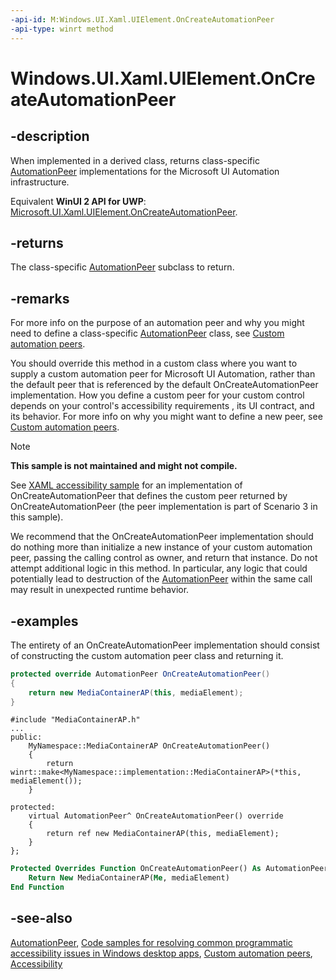 ```yaml
---
-api-id: M:Windows.UI.Xaml.UIElement.OnCreateAutomationPeer
-api-type: winrt method
---
```


<!-- Method syntax
virtual protected Windows.UI.Xaml.Automation.Peers.AutomationPeer OnCreateAutomationPeer()
-->

# Windows.UI.Xaml.UIElement.OnCreateAutomationPeer

## -description
When implemented in a derived class, returns class-specific [AutomationPeer](../windows.ui.xaml.automation.peers/automationpeer.md) implementations for the Microsoft UI Automation infrastructure.

Equivalent **WinUI 2 API for UWP**: [Microsoft.UI.Xaml.UIElement.OnCreateAutomationPeer](/windows/winui/api/microsoft.ui.xaml.uielement.oncreateautomationpeer).

## -returns
The class-specific [AutomationPeer](../windows.ui.xaml.automation.peers/automationpeer.md) subclass to return.

## -remarks
For more info on the purpose of an automation peer and why you might need to define a class-specific [AutomationPeer](../windows.ui.xaml.automation.peers/automationpeer.md) class, see [Custom automation peers](/windows/uwp/accessibility/custom-automation-peers).

You should override this method in a custom class where you want to supply a custom automation peer for Microsoft UI Automation, rather than the default peer that is referenced by the default OnCreateAutomationPeer implementation. How you define a custom peer for your custom control depends on your control's accessibility requirements , its UI contract, and its behavior. For more info on why you might want to define a new peer, see [Custom automation peers](/windows/uwp/accessibility/custom-automation-peers). 

> [!NOTE]
>
> **This sample is not maintained and might not compile.**
>
> See [XAML accessibility sample](https://github.com/microsoftarchive/msdn-code-gallery-microsoft/tree/master/Official%20Windows%20Platform%20Sample/XAML%20accessibility%20sample) for an implementation of OnCreateAutomationPeer that defines the custom peer returned by OnCreateAutomationPeer (the peer implementation is part of Scenario 3 in this sample). 

We recommend that the OnCreateAutomationPeer implementation should do nothing more than initialize a new instance of your custom automation peer, passing the calling control as owner, and return that instance. Do not attempt additional logic in this method. In particular, any logic that could potentially lead to destruction of the [AutomationPeer](../windows.ui.xaml.automation.peers/automationpeer.md) within the same call may result in unexpected runtime behavior.

## -examples
The entirety of an OnCreateAutomationPeer implementation should consist of constructing the custom automation peer class and returning it.

```csharp
protected override AutomationPeer OnCreateAutomationPeer() 
{
    return new MediaContainerAP(this, mediaElement); 
}
```

```cppwinrt
#include "MediaContainerAP.h"
...
public:
    MyNamespace::MediaContainerAP OnCreateAutomationPeer()
    {
        return winrt::make<MyNamespace::implementation::MediaContainerAP>(*this, mediaElement());
    }
```

```cppcx
protected:
    virtual AutomationPeer^ OnCreateAutomationPeer() override
    {
        return ref new MediaContainerAP(this, mediaElement);
    }
};
```

```vb
Protected Overrides Function OnCreateAutomationPeer() As AutomationPeer
    Return New MediaContainerAP(Me, mediaElement)
End Function
```

## -see-also
[AutomationPeer](../windows.ui.xaml.automation.peers/automationpeer.md), [Code samples for resolving common programmatic accessibility issues in Windows desktop apps](/accessibility-tools-docs/), [Custom automation peers](/windows/uwp/accessibility/custom-automation-peers), [Accessibility](/windows/uwp/accessibility/accessibility)
